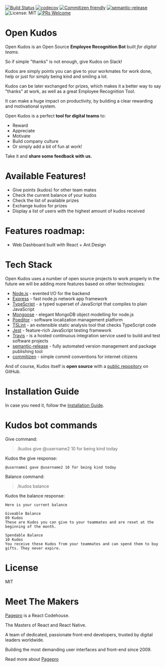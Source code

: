 [![Build Status](https://travis-ci.org/Pagepro/open-kudos.svg?branch=development)](https://travis-ci.org/Pagepro/open-kudos)
[![codecov](https://codecov.io/gh/Pagepro/open-kudos/branch/master/graph/badge.svg)](https://codecov.io/gh/Pagepro/open-kudos)
[![Commitizen friendly](https://img.shields.io/badge/commitizen-friendly-brightgreen.svg)](http://commitizen.github.io/cz-cli/)
[![semantic-release](https://img.shields.io/badge/%20%20%F0%9F%93%A6%F0%9F%9A%80-semantic--release-e10079.svg)](https://github.com/semantic-release/semantic-release)
![License: MIT](https://img.shields.io/badge/License-MIT-green.svg)
[![PRs Welcome](https://img.shields.io/badge/PRs-welcome-brightgreen.svg?style=flat-square)](http://makeapullrequest.com)

# Open Kudos

Open Kudos is an Open Source **Employee Recognition Bot** built *for digital teams.*

So if simple "thanks" is not enough, give Kudos on Slack! 

Kudos are simply points you can give to your workmates for work done, help or just for simply being kind and smiling a lot. 

Kudos can be later exchanged for prizes, which makes it a better way to say "thanks" at work, as well as a great Employee Recognition Tool. 
 
It can make a huge impact on productivity, by building a clear rewarding and motivational system.

Open Kudos is a perfect **tool for digital teams** to: 
- Reward
- Appreciate 
- Motivate
- Build company culture
- Or simply add a bit of fun at work! 

Take it and **share some feedback with us.**

# Available Features!

- Give points (kudos) for other team mates
- Check the current balance of your kudos
- Check the list of available prizes
- Exchange kudos for prizes
- Display a list of users with the highest amount of kudos received

# Features roadmap:

  - Web Dashboard built with React + Ant.Design

# Tech Stack

Open Kudos uses a number of open source projects to work properly in the future we will be adding more features based on other technologies:

* [Node.js] - evented I/O for the backend
* [Express] - fast node.js network app framework 
* [TypeScript] - a typed superset of JavaScript that compiles to plain JavaScript
* [Mongoose] - elegant MongoDB object modelling for node.js
* [Poeditor] - software localization management platform 
* [TSLint] - an extensible static analysis tool that checks TypeScript code
* [Jest] - feature-rich JavaScript testing framework
* [Travis] - is a hosted continuous integration service used to build and test software projects
* [semantic-release] - fully automated version management and package publishing tool
* [commitizen] - simple commit conventions for internet citizens

And of course, Kudos itself is **open source** with a [public repository][kudos]
 on GitHub.

# Installation Guide

In case you need it, follow the [Installation Guide][guid].

# Kudos bot commands

Give command:

>/kudos give @username2 10 for being kind today


Kudos the give response:
```
@username1 gave @username2 10 for being kind today
```

Balance command:

>/kudos balance

Kudos the balance response:
```
Here is your current balance

Giveable Balance
89 Kudos
These are Kudos you can give to your teammates and are reset at the beginning of the month.

Spendable Balance
10 Kudos 
You receive these Kudos from your teammates and can spend them to buy gifts. They never expire.
```

# License

MIT 

# Meet The Makers

[Pagepro] is a React Codehouse.

The Masters of React and React Native. 

A team of dedicated, passionate front-end  developers, trusted by digital leaders worldwide. 

Building the most demanding user interfaces and front-end since 2009. 

Read more about [Pagepro]


[Pagepro]: <https://pagepro.co/>
[TypeScript]: <https://www.typescriptlang.org/>
[Node.js]: <http://nodejs.org>
[Express]: <http://expressjs.com>
[Mongoose]: <https://mongoosejs.com/>
[kudos]: <https://github.com/Pagepro/open-kudos>
[Poeditor]: <https://poeditor.com/>
[TSLint]: <https://palantir.github.io/tslint/>
[Jest]: <https://jestjs.io/>
[Travis]: <https://travis-ci.org/>
[guid]: <./INSTALLATION.md>
[semantic-release]: <https://github.com/semantic-release/semantic-release>
[commitizen]: <https://github.com/commitizen/cz-cli>
